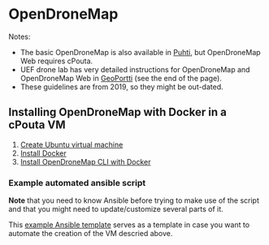 # OpenDroneMap

Notes: 
* The basic OpenDroneMap is also available in [Puhti](https://docs.csc.fi/apps/opendronemap/), but OpenDroneMap Web requires cPouta. 
* UEF drone lab has very detailed instructions for OpenDroneMap and OpenDroneMap Web in [GeoPortti](https://www.geoportti.fi/tools/instruments/) (see the end of the page).
* These guidelines are from 2019, so they might be out-dated.

## Installing OpenDroneMap with Docker in a cPouta VM

1. [Create Ubuntu virtual machine](https://docs.csc.fi/cloud/pouta/launch-vm-from-web-gui/)
2. [Install Docker](https://docs.docker.com/engine/install/ubuntu/)
3. [Install OpenDroneMap CLI with Docker](./docker-opendronemap.md)

### Example automated ansible script
**Note** that you need to know Ansible before trying to make use of the script and that you might need to update/customize several parts of it.

This [example Ansible template](./ansible_docker_factory) serves as a template in case you want to automate the creation of the VM descried above.


